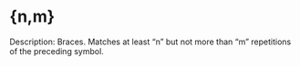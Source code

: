 # {n,m}

Description: Braces. Matches at least “n” but not more than “m” repetitions of the preceding symbol.